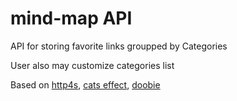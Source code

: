 # mind-map API

API for storing favorite links groupped by Categories

User also may customize categories list

Based on [http4s](https://http4s.org/), [cats effect](https://typelevel.org/cats-effect/), [doobie](https://tpolecat.github.io/doobie/)

